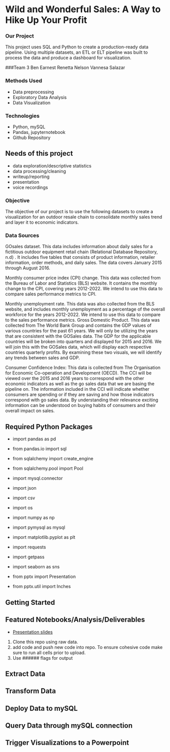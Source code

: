 # Wild and Wonderful Sales: A Way to Hike Up Your Profit

### Our Project
This project uses SQL and Python to create a production-ready data pipeline. Using multiple datasets, an ETL or ELT pipeline was built to process the data and produce a dashboard for visualization.

###Team 3
Ben Earnest
Renetta Nelson
Vannesa Salazar

### Methods Used
* Data preprocessing
* Exploratory Data Analysis
* Data Visualization


### Technologies
* Python, mySQL
* Pandas, jupyternotebook
* Github Repository

## Needs of this project

- data exploration/descriptive statistics
- data processing/cleaning
- writeup/reporting
- presentation
- voice recordings

### Objective
The objective of our project is to use the following datasets to create a visualization for an outdoor resale chain to consolidate monthly sales trend and layer it to economic indicators.

### Data Sources

GOsales dataset. This data includes information about daily sales for a fictitious outdoor equipment retail chain (Relational Database Repository, n.d) .  It includes five tables that consists of product information, retailer information, order methods, and daily sales.  The data covers January 2015 through August 2016. 

Monthly consumer price index (CPI) change.  This data was collected from the Bureau of Labor and Statistics (BLS) website.  It contains the monthly change to the CPI, covering years 2012-2022.  We intend to use this data to compare sales performance metrics to CPI.

Monthly unemployment rate.  This data was also collected from the BLS website, and includes monthly unemployment as a percentage of the overall workforce for the years 2012-2022.  We intend to use this data to compare to the sales performance metrics.
Gross Domestic Product.  This data was collected from The World Bank Group and contains the GDP values of various countries for the past 61 years. We will only be utilizing the years that are consistent with the GOSales data. The GDP for the applicable countries will be broken into quarters and displayed for 2015 and 2016. We will join this with the GOSales data, which will display each respective countries quarterly profits. By examining these two visuals, we will identify any trends between sales and GDP. 

Consumer Confidence Index: This data is collected from The Organisation for Economic Co-operation and Development (OECD). The CCI will be viewed over the 2015 and 2016 years to correspond with the other economic indicators as well as the go sales data that we are basing the pipeline on. The information included in the CCI will indicate whether consumers are spending or if they are saving and how those indicators correspond with go sales data. By understanding their relevance exciting information can be understood on buying habits of consumers and their overall impact on sales. 

## Required Python Packages
* import pandas as pd
* from pandas.io import sql
* from sqlalchemy import create_engine
* from sqlalchemy.pool import Pool
* import mysql.connector
* import json
* import csv
* import os

* import numpy as np
* import pymysql as mysql
* import matplotlib.pyplot as plt
* import requests
* import getpass
* import seaborn as sns
* from pptx import Presentation 
* from pptx.util import Inches 


## Getting Started

## Featured Notebooks/Analysis/Deliverables
* [Presentation slides ]()

1. Clone this repo using raw data.
2. add code and push new code into repo. To ensure cohesive code make sure to run all cells prior to upload. 
3. Use ###### flags for output

## Extract Data

## Transform Data

## Deploy Data to mySQL

## Query Data through mySQL connection

## Trigger Visualizations to a Powerpoint




